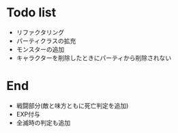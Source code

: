 # Todo list

+ リファクタリング
+ パーティクラスの拡充
+ モンスターの追加
+ キャラクターを削除したときにパーティから削除されない


# End
+ 戦闘部分(敵と味方ともに死亡判定を追加)
+ EXP付与
+ 全滅時の判定も追加